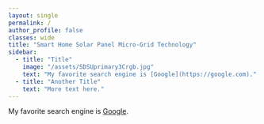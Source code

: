 ```yaml
---
layout: single
permalink: /
author_profile: false
classes: wide
title: "Smart Home Solar Panel Micro-Grid Technology"
sidebar:
  - title: "Title"
    image: "/assets/SDSUprimary3Crgb.jpg"
    text: "My favorite search engine is [Google](https://google.com)."
  - title: "Another Title"
    text: "More text here."
---
```




My favorite search engine is [Google](https://google.com).





